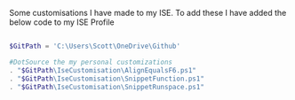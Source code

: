 Some customisations I have made to my ISE. To add these I have added the below code to my ISE Profile

```powershell

$GitPath = 'C:\Users\Scott\OneDrive\Github'

#DotSource the my personal customizations
. "$GitPath\IseCustomisation\AlignEqualsF6.ps1"
. "$GitPath\IseCustomisation\SnippetFunction.ps1"
. "$GitPath\IseCustomisation\SnippetRunspace.ps1"

```